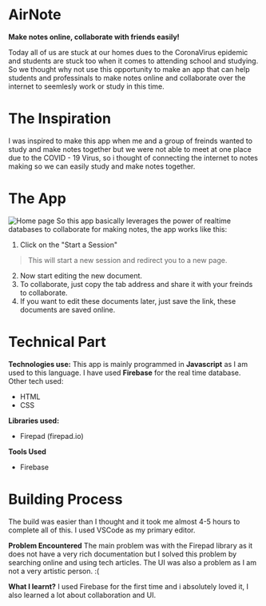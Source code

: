 

# AirNote
**Make notes online, collaborate with friends easily!**

Today all of us are stuck at our homes dues to the CoronaVirus epidemic and students are stuck too when it comes to attending school and studying. So we thought why not use this opportunity to make an app that can help students and professinals to make notes online and collaborate over the internet to seemlesly work or study in this time.

# The Inspiration
I was inspired to make this app when me and a group of freinds wanted to study and make notes together but we were not able to meet at one place due to the COVID - 19 Virus, so i thought of connecting the internet to notes making so we can easily study and make notes together.

# The App
![Home page](https://i.ibb.co/n3zJC9K/2.png)
So this app basically leverages the power of realtime databases to collaborate for making notes, the app works like this:
 1. Click on the "Start a Session"
> This will start a new session and redirect you to a new page.
 2. Now start editing the new document.
 3. To collaborate, just copy the tab address and share it with your freinds to collaborate.
 4. If you want to edit these documents later, just save the link, these documents are saved online.

# Technical Part
 **Technologies use:**
This app is mainly programmed in **Javascript** as I am used to this language. I have used **Firebase** for the real time database.
Other tech used:

 - HTML
 - CSS

 **Libraries used:**
 - Firepad (firepad.io)
 
 **Tools Used**
 - Firebase

 # Building Process
The build was easier than I thought and it took me almost 4-5 hours to complete all of this. I used VSCode as my primary editor.

**Problem Encountered**
The main problem was with the Firepad library as it does not have a very rich documentation but I solved this problem by searching online and using tech articles. 
The UI was also a problem as I am not a very artistic person. :(

**What I learnt?**
I used Firebase for the first time and i absolutely loved it, I also learned a lot about collaboration and UI.



